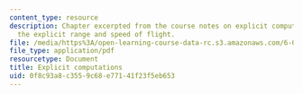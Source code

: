 ```yaml
---
content_type: resource
description: Chapter excerpted from the course notes on explicit computations, and
  the explicit range and speed of flight.
file: /media/https%3A/open-learning-course-data-rc.s3.amazonaws.com/6-055j-the-art-of-approximation-in-science-and-engineering-spring-2008/0f8c93a8c3559c68e77141f23f5eb653_mar19.pdf
file_type: application/pdf
resourcetype: Document
title: Explicit computations
uid: 0f8c93a8-c355-9c68-e771-41f23f5eb653
---
```


